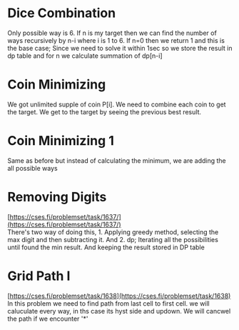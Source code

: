 # Dice Combination
Only possible way is 6. If n is my target then we can find the number of ways recursively by n-i where i is 1 to 6. If n=0 then we return 1 and this is the base case; Since we need to solve it within 1sec so we store the result in dp table and for n we calculate summation of dp[n-i]

# Coin Minimizing
We got unlimited supple of coin P[i]. We need to combine each coin to get the target. We get to the target by seeing the previous best result. 

# Coin Minimizing 1
Same as before but instead of calculating the minimum, we are adding the all possible ways

# Removing Digits
[https://cses.fi/problemset/task/1637/](https://cses.fi/problemset/task/1637/)  
There's two way of doing this, 1. Applying greedy method, selecting the max digit and then subtracting it. And 2. dp;
Iterating all the possibilities until found the min result. And keeping the result stored in DP table

# Grid Path I
[https://cses.fi/problemset/task/1638](https://cses.fi/problemset/task/1638)  
In this problem we need to find path from last cell to first cell. we will caluculate every way, in ths case its hyst side and updown. We will cancwel the path if we encounter '*'

